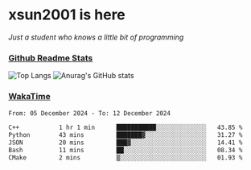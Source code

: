 # xsun2001 is here

*Just a student who knows a little bit of programming*

### [Github Readme Stats](https://github.com/anuraghazra/github-readme-stats)

![Top Langs](https://github-readme-stats.vercel.app/api/top-langs/?username=xsun2001&layout=compact&theme=radical) ![Anurag's GitHub stats](https://github-readme-stats.vercel.app/api?username=xsun2001&show_icons=true&theme=radical)

### [WakaTime](https://wakatime.com)

<!--START_SECTION:waka-->

```txt
From: 05 December 2024 - To: 12 December 2024

C++           1 hr 1 min      ███████████░░░░░░░░░░░░░░   43.85 %
Python        43 mins         ███████▓░░░░░░░░░░░░░░░░░   31.27 %
JSON          20 mins         ███▓░░░░░░░░░░░░░░░░░░░░░   14.41 %
Bash          11 mins         ██░░░░░░░░░░░░░░░░░░░░░░░   08.34 %
CMake         2 mins          ▒░░░░░░░░░░░░░░░░░░░░░░░░   01.93 %
```

<!--END_SECTION:waka-->
